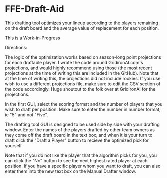 # FFE-Draft-Aid

This drafting tool optimizes your lineup according to the players remaining on the draft board and the average value of replacement for each position.

This is a Work-in-Progress


Directions:

The logic of the optimization works based on season-long point projections for each draftable player. I wrote the code around GridironAI.com's projections, and would highly recommend using those (the most recent projections at the time of writing this are included in the GitHub). Note that at the time of writing this, the projections did not include rookies. If you use wish to use a different projections file, make sure to edit the CSV section of the code accordingly. Huge shoutout to the folk over at GridironAI for the projections.

In the first GUI, select the scoring format and the number of players that you wish to draft per position. Make sure to enter the number in number format, ie "5" and not "Five".

The drafting tool GUI is designed to be used side by side with your drafting window. Enter the names of the players drafted by other team owners as they come off the draft board in the text box, and when it is your turn to draft click the "Draft a Player" button to recieve the optimized pick for yourself.

Note that if you do not like the player that the algorithm picks for you, you can click the "No" button to see the next highest rated player at each position. If you have a specific player whom you want to draft, you can also enter them into the new text box on the Manual Drafter window.
